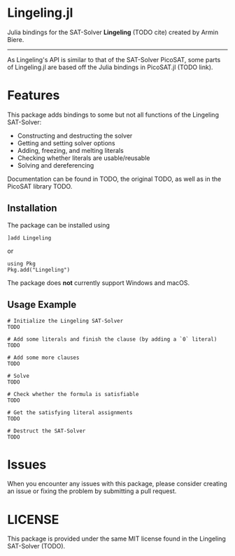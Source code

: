 # Lingeling.jl
Julia bindings for the SAT-Solver **Lingeling** (TODO cite) created by Armin Biere.

-----
As Lingeling's API is similar to that of the SAT-Solver PicoSAT, some parts of Lingeling.jl are based off the Julia bindings in PicoSAT.jl (TODO link).

# Features
This package adds bindings to some but not all functions of the Lingeling SAT-Solver:
- Constructing and destructing the solver
- Getting and setting solver options
- Adding, freezing, and melting literals
- Checking whether literals are usable/reusable
- Solving and dereferencing

Documentation can be found in TODO, the original TODO, as well as in the PicoSAT library TODO.

## Installation
The package can be installed using
```
]add Lingeling
```
or
```
using Pkg
Pkg.add("Lingeling")
```

The package does **not** currently support Windows and macOS.

## Usage Example
```
# Initialize the Lingeling SAT-Solver
TODO

# Add some literals and finish the clause (by adding a `0` literal)
TODO

# Add some more clauses
TODO

# Solve
TODO

# Check whether the formula is satisfiable
TODO

# Get the satisfying literal assignments
TODO

# Destruct the SAT-Solver
TODO
```

# Issues
When you encounter any issues with this package, please consider creating an issue or fixing the problem by submitting a pull request.

# LICENSE
This package is provided under the same MIT license found in the Lingeling SAT-Solver (TODO).
